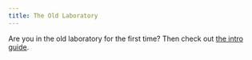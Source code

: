 ```yaml
---
title: The Old Laboratory
---
```


Are you in the old laboratory for the first time? Then check out [the intro guide](/010-intro/index.md).
